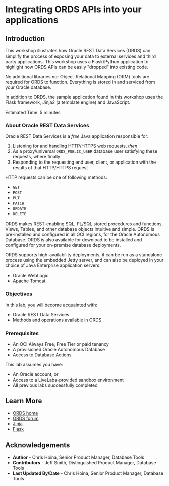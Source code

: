 # Integrating ORDS APIs into your applications

## Introduction

This workshop illustrates how Oracle REST Data Services (ORDS) can simplify the process of exposing your data to external services and third party applications. This workshop uses a Flask/Python application to highlight how ORDS APIs can be easily "dropped" into existing code.

No additional libraries nor Object-Relational Mapping (ORM) tools are required for ORDS to function. Everything is stored in and serviced from your Oracle database.

In addition to ORDS, the sample application found in this workshop uses the Flask framework, Jinja2 (a template engine) and JavaScript.

Estimated Time: 5 minutes

### About Oracle REST Data Services

Oracle REST Data Services is a *free* Java application responsible for:

1. Listening for and handling HTTP/HTTPS web requests, *then*
2. As a proxy/universal `ORDS_PUBLIC_USER` database user satisfying these requests, where finally
3. Responding to the requesting end user, client, or application with the results of that HTTP/HTTPS request

HTTP requests can be one of following methods:

* `GET`
* `POST`
* `PUT`
* `PATCH`
* `UPDATE`
* `DELETE`

ORDS makes REST-enabling SQL, PL/SQL stored procedures and functions, Views, Tables, and other database objects intuitive and simple. ORDS is pre-installed and configured in all OCI regions, for the Oracle Autonomous Database. ORDS is also available for download to be installed and configured for your on-premise database deployments.

ORDS supports high-availability deployments, it can be run as a standalone process using the embedded Jetty server, and can also be deployed in your choice of Java Enterprise application servers:

* Oracle WebLogic
* Apache Tomcat

### Objectives

In this lab, you will become acquainted with:

* Oracle REST Data Services
* Methods and operations available in ORDS

### Prerequisites

* An OCI Always Free, Free Tier or paid tenancy
* A provisioned Oracle Autonomous Database
* Access to Database Actions

This lab assumes you have:

* An Oracle account, or
* Access to a LiveLabs-provided sandbox environment
* All previous labs successfully completed

## Learn More

* [ORDS home](https://www.oracle.com/database/technologies/appdev/rest.html)
* [ORDS forum](https://forums.oracle.com/ords/apexds/domain/dev-community/category/oracle_rest_data_services)
* [Jinja](https://jinja.palletsprojects.com/en/3.1.x/)
* [Flask](https://flask.palletsprojects.com/en/3.0.x/)

## Acknowledgements

* **Author** - Chris Hoina, Senior Product Manager, Database Tools
* **Contributors** -  Jeff Smith, Distinguished Product Manager, Database Tools
* **Last Updated By/Date** - Chris Hoina, Senior Product Manager, Database Tools
